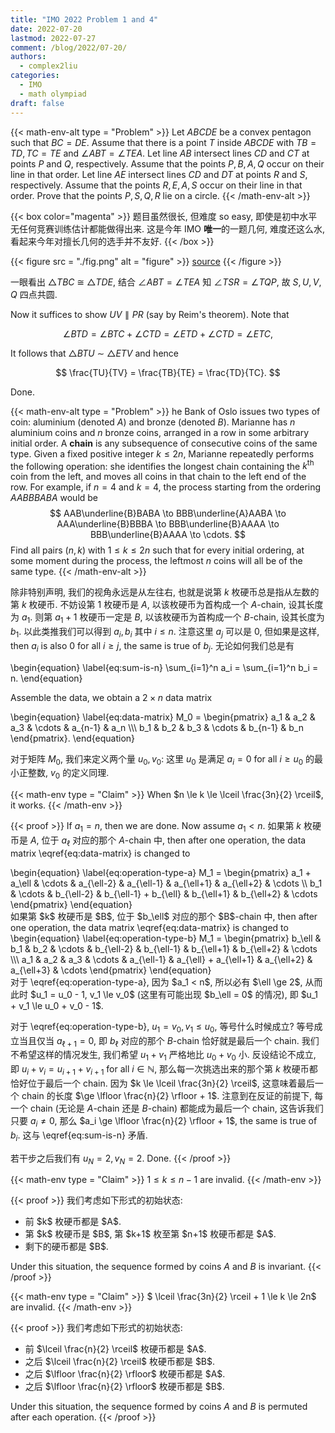 ```yaml
---
title: "IMO 2022 Problem 1 and 4"
date: 2022-07-20
lastmod: 2022-07-27
comment: /blog/2022/07-20/
authors:
  - complex2liu
categories:
  - IMO
  - math olympiad
draft: false
---
```


{{< math-env-alt type = "Problem" >}}
Let $ABCDE$ be a convex pentagon such that $BC = DE$.
Assume that there is a point $T$ inside $ABCDE$ with
$TB = TD, TC = TE$ and $\angle ABT = \angle TEA$.
Let line $AB$ intersect lines $CD$ and $CT$
at points $P$ and $Q$, respectively.
Assume that the points $P, B, A, Q$ occur on their line in that order.
Let line $AE$ intersect lines $CD$ and $DT$
at points $R$ and $S$, respectively.
Assume that the points $R, E, A, S$ occur on their line in that order.
Prove that the points $P, S, Q, R$ lie on a circle.
{{< /math-env-alt >}}

{{< box color="magenta" >}}
题目虽然很长, 但难度 so easy, 即使是初中水平无任何竞赛训练估计都能做得出来.
这是今年 IMO <b>唯一</b>的一题几何, 难度还这么水,
看起来今年对擅长几何的选手并不友好.
{{< /box >}}

{{< figure src = "./fig.png" alt = "figure" >}}
<a href="./fig.asy">source</a>
{{< /figure >}}

一眼看出 $\triangle TBC$ $\cong$ $\triangle TDE$,
结合 $\angle ABT = \angle TEA$ 知 $\angle TSR = \angle TQP$,
故 $S, U, V, Q$ 四点共圆.

Now it suffices to show $UV \parallel PR$ (say by Reim's theorem).
Note that

$$
\angle BTD = \angle BTC + \angle CTD = \angle ETD + \angle CTD = \angle ETC,
$$

It follows that $\triangle BTU$ $\sim$ $\triangle ETV$ and hence

$$
\frac{TU}{TV} = \frac{TB}{TE} = \frac{TD}{TC}.
$$

Done.

{{< math-env-alt type = "Problem" >}}
he Bank of Oslo issues two types of coin:
aluminium (denoted $A$) and bronze (denoted $B$).
Marianne has $n$ aluminium coins and $n$ bronze coins,
arranged in a row in some arbitrary initial order.
A <b>chain</b> is any subsequence of consecutive coins of the same type.
Given a fixed positive integer $k\le 2n$,
Marianne repeatedly performs the following operation:
she identifies the longest chain containing the $k^{\text{th}}$ coin from the left,
and moves all coins in that chain to the left end of the row.
For example, if $n = 4$ and $k = 4$, the process starting from the ordering $AABBBABA$ would be
$$
AAB\underline{B}BABA
\to
BBB\underline{A}AABA
\to
AAA\underline{B}BBBA
\to
BBB\underline{B}AAAA
\to
BBB\underline{B}AAAA
\to
\cdots.
$$
Find all pairs $(n, k)$ with $1 \le k \le 2n$ such that
for every initial ordering, at some moment during the process,
the leftmost $n$ coins will all be of the same type.
{{< /math-env-alt >}}

除非特别声明, 我们的视角永远是从左往右,
也就是说第 $k$ 枚硬币总是指从左数的第 $k$ 枚硬币.
不妨设第 $1$ 枚硬币是 $A$, 以该枚硬币为首构成一个 $A$-chain,
设其长度为 $a_1$. 则第 $a_1 + 1$ 枚硬币一定是 $B$,
以该枚硬币为首构成一个 $B$-chain, 设其长度为 $b_1$.
以此类推我们可以得到 $a_i, b_i$ 其中 $i \le n$.
注意这里 $a_j$ 可以是 $0$, 但如果是这样, then $a_i$ is also $0$ for all $i \ge j$,
the same is true of $b_j$. 无论如何我们总是有

\begin{equation}
\label{eq:sum-is-n}
\sum_{i=1}^n a_i = \sum_{i=1}^n b_i = n.
\end{equation}

Assemble the data, we obtain a $2\times n$ data matrix

<div style="overflow-x: auto;">
\begin{equation}
\label{eq:data-matrix}
M_0 =
\begin{pmatrix}
a_1 & a_2 & a_3 & \cdots & a_{n-1} & a_n \\\
b_1 & b_2 & b_3 & \cdots & b_{n-1} & b_n
\end{pmatrix}.
\end{equation}
</div>

对于矩阵 $M_0$, 我们来定义两个量 $u_0, v_0$:
这里 $u_0$ 是满足 $a_i = 0$ for all $i \ge u_0$ 的最小正整数,
$v_0$ 的定义同理.

{{< math-env type = "Claim" >}}
When $n \le k \le \lceil \frac{3n}{2} \rceil$, it works.
{{< /math-env >}}

{{< proof >}}
If $a_1 = n$, then we are done. Now assume $a_1 < n$.
如果第 $k$ 枚硬币是 $A$, 位于 $a_\ell$ 对应的那个 $A$-chain 中,
then after one operation, the data matrix \eqref{eq:data-matrix} is changed to

<div style="overflow-x: auto;">
\begin{equation}
\label{eq:operation-type-a}
M_1 =
\begin{pmatrix}
a_1 + a_\ell & \cdots & a_{\ell-2} & a_{\ell-1} & a_{\ell+1} & a_{\ell+2} & \cdots \\
b_1 & \cdots & b_{\ell-2} & b_{\ell-1} + b_{\ell} & b_{\ell+1} & b_{\ell+2} & \cdots 
\end{pmatrix}
\end{equation}
</div>

<p style="margin: 0;">
如果第 $k$ 枚硬币是 $B$, 位于 $b_\ell$ 对应的那个 $B$-chain 中,
then after one operation, the data matrix \eqref{eq:data-matrix} is changed to
</p>

<div style="overflow-x: auto;">
\begin{equation}
\label{eq:operation-type-b}
M_1 = 
\begin{pmatrix}
b_\ell & b_1 & b_2 & \cdots & b_{\ell-2} & b_{\ell-1} & b_{\ell+1} & b_{\ell+2} & \cdots \\\
a_1 & a_2 & a_3 & \cdots & a_{\ell-1} & a_{\ell} + a_{\ell+1} & a_{\ell+2} & a_{\ell+3} & \cdots
\end{pmatrix}
\end{equation}
</div>

<p style="margin-top: 0;">
对于 \eqref{eq:operation-type-a}, 因为 $a_1 < n$, 所以必有 $\ell \ge 2$,
从而此时 $u_1 = u_0 - 1, v_1 \le v_0$ (这里有可能出现 $b_\ell = 0$ 的情况),
即 $u_1 + v_1 \le u_0 + v_0 - 1$.
</p>

对于 \eqref{eq:operation-type-b}, $u_1 = v_0, v_1 \le u_0$, 等号什么时候成立?
等号成立当且仅当 $a_{\ell + 1} = 0$, 即 $b_\ell$ 对应的那个 $B$-chain 恰好就是最后一个 chain.
我们不希望这样的情况发生, 我们希望 $u_1 + v_1$ 严格地比 $u_0 + v_0$ 小.
反设结论不成立, 即 $u_i + v_i = u_{i+1} + v_{i+1}$ for all $i \in \mathbb{N}$,
那么每一次挑选出来的那个第 $k$ 枚硬币都恰好位于最后一个 chain.
因为 $k \le \lceil \frac{3n}{2} \rceil$, 这意味着最后一个 chain 的长度
$\ge \lfloor \frac{n}{2} \rfloor + 1$.
注意到在反证的前提下, 每一个 chain (无论是 $A$-chain 还是 $B$-chain) 都能成为最后一个 chain,
这告诉我们只要 $a_i \ne 0$, 那么 $a_i \ge \lfloor \frac{n}{2} \rfloor + 1$, the same is true of $b_i$.
这与 \eqref{eq:sum-is-n} 矛盾.
<p>
</p>

若干步之后我们有 $u_N = 2, v_N = 2$. Done.
{{< /proof >}}

{{< math-env type = "Claim" >}}
$1 \le k \le n - 1$ are invalid.
{{< /math-env >}}

{{< proof >}}
我们考虑如下形式的初始状态:

<ul>
<li>
前 $k$ 枚硬币都是 $A$.
</li>

<li>
第 $k$ 枚硬币是 $B$, 第 $k+1$ 枚至第 $n+1$ 枚硬币都是 $A$.
</li>

<li>
剩下的硬币都是 $B$.
</li>
</ul>

Under this situation, the sequence formed by coins $A$ and $B$ is invariant.
{{< /proof >}}

{{< math-env type = "Claim" >}}
$ \lceil \frac{3n}{2} \rceil + 1 \le k \le 2n$ are invalid.
{{< /math-env >}}

{{< proof >}}
我们考虑如下形式的初始状态:

<ul>
<li>
前 $\lceil \frac{n}{2} \rceil$ 枚硬币都是 $A$.
</li>
<li>
之后 $\lceil \frac{n}{2} \rceil$ 枚硬币都是 $B$.
</li>
<li>
之后 $\lfloor \frac{n}{2} \rfloor$ 枚硬币都是 $A$.
</li>
<li>
之后 $\lfloor \frac{n}{2} \rfloor$ 枚硬币都是 $B$.
</li>
</ul>

Under this situation, the sequence formed by coins $A$ and $B$
is permuted after each operation.
{{< /proof >}}
